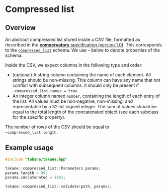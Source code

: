 # Compressed list

## Overview

An abstract compressed list stored inside a CSV file, formatted as described in the [**comservatory** specification (version 1.0)](https://github.com/ArtifactDB/comservatory).
This corresponds to the [`compressed_list`](https://github.com/ArtifactDB/BiocObjectSchemas/raw/master/raw/compressed_list/v1.json) schema.
We use `~` below to denote properties of the schema.

Inside the CSV, we expect columns in the following type and order:

- (optional) A string column containing the name of each element.
  All strings should be non-missing.
  This column can have any name that not conflict with subsequent columns.
  It should only be present if `~compressed_list.names = true`.
- An integer column named `number`, containing the length of each entry of the list.
  All values must be non-negative, non-missing, and representable by a 32-bit signed integer.
  The sum of values should be equal to the total length of the concatenated object (see each subclass for the specific property).

The number of rows of the CSV should be equal to `~compressed_list.length`.

## Example usage

```cpp
#include "takane/takane.hpp"

takane::compressed_list::Parameters params;
params.length = 99;
params.concatenated = 1191;

takane::compressed_list::validate(path, params);
```
